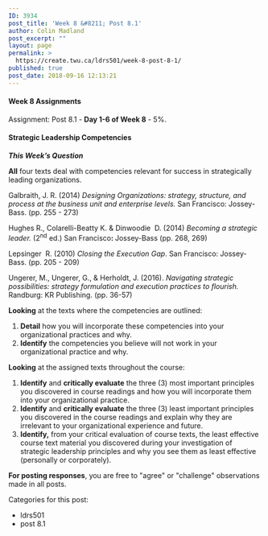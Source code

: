 ```yaml
---
ID: 3934
post_title: 'Week 8 &#8211; Post 8.1'
author: Colin Madland
post_excerpt: ""
layout: page
permalink: >
  https://create.twu.ca/ldrs501/week-8-post-8-1/
published: true
post_date: 2018-09-16 12:13:21
---
```

<h4>Week 8 Assignments</h4>
Assignment: Post 8.1 - <strong>Day 1-6 of Week 8</strong> - 5%.
<h4>Strategic Leadership Competencies</h4>
<strong><em>This Week’s Question</em></strong>

<strong>All</strong> four texts deal with competencies relevant for success in strategically leading organizations.

Galbraith, J. R. (2014) <em>Designing Organizations: strategy, structure, and process at the business </em><em>unit and enterprise levels. </em>San Francisco: Jossey-Bass. (pp. 255 - 273)

Hughes R., Colarelli-Beatty K. &amp; Dinwoodie  D. (2014) <em>Becoming a strategic leader. </em>(2<sup>nd</sup> ed.) San Francisco<strong>: </strong>Jossey-Bass (pp. 268, 269)

Lepsinger  R. (2010) <em>Closing the Execution Gap</em>. San Francisco: Jossey-Bass. (pp. 205 - 209)

Ungerer, M., Ungerer, G., &amp; Herholdt, J. (2016). <em>Navigating strategic possibilities: strategy </em><em>formulation and execution practices to flourish.</em> Randburg: KR Publishing. (pp. 36-57)

<strong>Looking</strong> at the texts where the competencies are outlined:
<ol>
 	<li><strong>Detail</strong> how you will incorporate these competencies into your organizational practices and why.</li>
 	<li><strong>Identify</strong> the competencies you believe will not work in your organizational practice and why.</li>
</ol>
<strong>Looking</strong> at the assigned texts throughout the course:
<ol>
 	<li><strong>Identify</strong> and <strong>critically evaluate</strong> the three (3) most important principles you discovered in course readings and how you will incorporate them into your organizational practice.</li>
 	<li><strong>Identify</strong> and <strong>critically evaluate</strong> the three (3) least important principles you discovered in the course readings and explain why they are irrelevant to your organizational experience and future.</li>
 	<li><strong>Identify,</strong> from your critical evaluation of course texts, the least effective course text material you discovered during your investigation of strategic leadership principles and why you see them as least effective (personally or corporately).</li>
</ol>
<strong>For posting responses</strong>, you are free to "agree" or "challenge" observations made in all posts.

Categories for this post:
<ul>
 	<li>ldrs501</li>
 	<li>post 8.1</li>
</ul>
